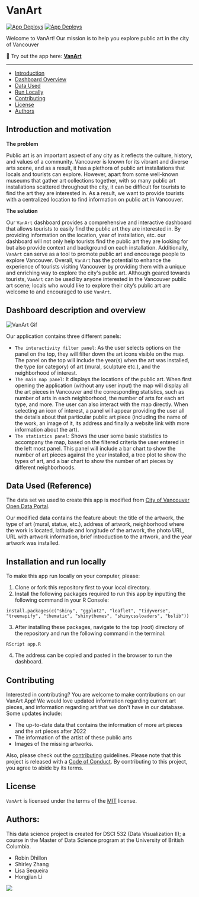 # VanArt

<!-- badges: start -->
[![App Deploys](https://github.com/UBC-MDS/VanArt/actions/workflows/deploy-app.yaml/badge.svg)](https://github.com/UBC-MDS/VanArt/actions/workflows/deploy-app.yaml)
[![App Deploys](https://github.com/UBC-MDS/VanArt/actions/workflows/testing.yaml/badge.svg)](https://github.com/UBC-MDS/VanArt/actions/workflows/testing.yaml)
<!-- badges: end -->

Welcome to VanArt! Our mission is to help you explore public art in the city of Vancouver 

🎨 Try out the app here: **[VanArt](https://shlrley.shinyapps.io/VanArt/)** 

---

- [Introduction](#introduction)
- [Dashboard Overview](#dashboard-overview)
- [Data Used](#data-used)
- [Run Locally](#run-locally)
- [Contributing](#contributing)
- [License](#license)
- [Authors](#authors)


## Introduction and motivation

**The problem**

Public art is an important aspect of any city as it reflects the culture, history, and values of a community. Vancouver is known for its vibrant and diverse arts scene, and as a result, it has a plethora of public art installations that locals and tourists can explore. However, apart from some well-known museums that gather art collections together, with so many public art installations scattered throughout the city, it can be difficult for tourists to find the art they are interested in. As a result, we want to provide tourists with a centralized location to find information on public art in Vancouver.

**The solution**

Our `VanArt` dashboard provides a comprehensive and interactive dashboard that allows tourists to easily find the public art they are interested in. By providing information on the location, year of installation, etc. our dashboard will not only help tourists find the public art they are looking for but also provide context and background on each installation. Additionally, `VanArt` can serve as a tool to promote public art and encourage people to explore Vancouver. Overall, `VanArt` has the potential to enhance the experience of tourists visiting Vancouver by providing them with a unique and enriching way to explore the city's public art. Although geared towards tourists, `VanArt` can be used by anyone interested in the Vancouver public art scene; locals who would like to explore their city’s public art are welcome to and encouraged to use `VanArt`.


## Dashboard description and overview

![VanArt Gif](vanart.gif)

Our application contains three different panels:
-   `The interactivity filter panel`: As the user selects options on the panel on the top, 
    they will filter down the art icons visible on the map. The panel on the top will include 
    the year(s) when the art was installed, the type (or category) of art (mural, sculpture etc.), 
    and the neighborhood of interest. 
-   `The main map panel`: It displays the locations of the public art. When first opening the application 
    (without any user input) the map will display all the art pieces in Vancouver and the corresponding statistics, such as number of arts in each neighborhood, the number of arts for each art type, and more. The user can also 
    interact with the map directly. When selecting an icon of interest, a panel will appear providing 
    the user all the details about that particular public art piece (including the name of the work, 
    an image of it, its address and finally a website link with more information about the art).  
-   `The statistics panel`: Shows the user some basic statistics to accompany the map, based on the 
    filtered criteria the user entered in the left most panel. This panel will include a bar chart 
    to show the number of art pieces against the year installed, a tree plot to show the types of art, 
    and a bar chart to show the number of art pieces by different neighborhoods.

## Data Used (Reference)

The data set we used to create this app is modified from [City of Vancouver Open Data Portal](https://opendata.vancouver.ca/explore/dataset/public-art/export/).

Our modified data contains the feature about: the title of the artwork, the type of art (mural, statue, etc.), address of artwork, neighborhood where the work is located, latitude and longitude of the artwork, the photo URL, URL with artwork information, brief introduction to the artwork, and the year artwork was installed.


## Installation and run locally

To make this app run locally on your computer, please:

1. Clone or fork this repository first to your local directory.
2. Install the following packages required to run this app by inputting the following command in your R Console:
```{bash}
install.packages(c("shiny", "ggplot2", "leaflet", "tidyverse", "treemapify", "thematic", "shinythemes", "shinycssloaders", "bslib"))
```
3. After installing these packages, navigate to the top (root) directory of the repository and run the following command in the terminal:

```{bash}
RScript app.R
```

4. The address can be copied and pasted in the browser to run the dashboard. 

## Contributing

Interested in contributing? You are welcome to make contributions on our VanArt App! We would love updated information regarding current art pieces, and information regarding art that we don't have in our database. Some updates include:
-   The up-to-date data that contains the information of more art pieces and the art pieces after 2022
-   The information of the artist of these public arts
-   Images of the missing artworks.

Also, please check out the [contributing](CONTRIBUTING.md) guidelines. Please note that this project is released with a [Code of Conduct](CODE_OF_CONDUCT.md). By contributing to this project, you agree to abide by its terms.


## License

`VanArt` is licensed under the terms of the [MIT](LICENSE) license.

## Authors:

This data science project is created for DSCI 532 (Data Visualization II); a course in the Master of Data Science program at the University of British Columbia.

- Robin Dhillon
- Shirley Zhang
- Lisa Sequeira 
- Hongjian Li

<a href="https://github.com/UBC-MDS/VanArt/graphs/contributors">
  <img src="https://contrib.rocks/image?repo=UBC-MDS/VanArt&max=1000" />
</a>
